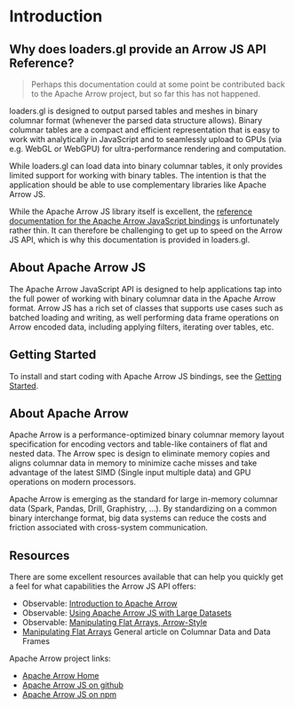 # Introduction

## Why does loaders.gl provide an Arrow JS API Reference?

> Perhaps this documentation could at some point be contributed back to the Apache Arrow project, but so far this has not happened.

loaders.gl is designed to output parsed tables and meshes in binary columnar format (whenever the parsed data structure allows). Binary columnar tables are a compact and efficient representation that is easy to work with analytically in JavaScript and to seamlessly upload to GPUs (via e.g. WebGL or WebGPU) for ultra-performance rendering and computation.

While loaders.gl can load data into binary columnar tables, it only provides limited support for working with binary tables. The intention is that the application should be able to use complementary libraries like Apache Arrow JS.

While the Apache Arrow JS library itself is excellent, the [reference documentation for the Apache Arrow JavaScript bindings](https://arrow.apache.org/docs/js/) is unfortunately rather thin. It can therefore be challenging to get up to speed on the Arrow JS API, which is why this documentation is provided in loaders.gl.

## About Apache Arrow JS

The Apache Arrow JavaScript API is designed to help applications tap into the full power of working with binary columnar data in the Apache Arrow format. Arrow JS has a rich set of classes that supports use cases such as batched loading and writing, as well performing data frame operations on Arrow encoded data, including applying filters, iterating over tables, etc.

## Getting Started

To install and start coding with Apache Arrow JS bindings, see the [Getting Started](/docs/arrowjs/get-started).

## About Apache Arrow

Apache Arrow is a performance-optimized binary columnar memory layout specification for encoding vectors and table-like containers of flat and nested data. The Arrow spec is design to eliminate memory copies and aligns columnar data in memory to minimize cache misses and take advantage of the latest SIMD (Single input multiple data) and GPU operations on modern processors.

Apache Arrow is emerging as the standard for large in-memory columnar data (Spark, Pandas, Drill, Graphistry, ...). By standardizing on a common binary interchange format, big data systems can reduce the costs and friction associated with cross-system communication.

## Resources

There are some excellent resources available that can help you quickly get a feel for what capabilities the Arrow JS API offers:

* Observable: [Introduction to Apache Arrow](https://observablehq.com/@theneuralbit/introduction-to-apache-arrow)
* Observable: [Using Apache Arrow JS with Large Datasets](https://observablehq.com/@randomfractals/apache-arrow)
* Observable: [Manipulating Flat Arrays, Arrow-Style](https://observablehq.com/@lmeyerov/manipulating-flat-arrays-arrow-style)
* [Manipulating Flat Arrays](https://observablehq.com/@mbostock/manipulating-flat-arrays) General article on Columnar Data and Data Frames

Apache Arrow project links:

* [Apache Arrow Home](https://arrow.apache.org/)
* [Apache Arrow JS on github](https://github.com/apache/arrow/tree/master/js)
* [Apache Arrow JS on npm](https://www.npmjs.com/package/apache-arrow)
